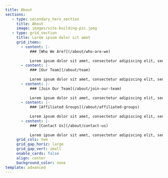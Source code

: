 ```yaml
---
title: About
sections:
   - type: secondary_hero_section
     title: About
     image: images/site-building-pic.jpeg
   - type: grid_section
     title: Lorem ipsum dolor sit amet
     grid_items:
       - content: |-
           ### [Who We Are?](/about/who-are-we)
 
           Lorem ipsum dolor sit amet, consectetur adipiscing elit, sed do eiusmod tempor incididunt ut labore et dolore magna aliqua.
       - content: |-
           ### [Our Team](/about/team)
 
           Lorem ipsum dolor sit amet, consectetur adipiscing elit, sed do eiusmod tempor incididunt ut labore et dolore magna aliqua.
       - content: |-
           ### [Join Our Team](/about/join-our-team)
 
           Lorem ipsum dolor sit amet, consectetur adipiscing elit, sed do eiusmod tempor incididunt ut labore et dolore magna aliqua.
       - content: |-
           ### [Affiliated Groups](/about/affiliated-groups)
 
           Lorem ipsum dolor sit amet, consectetur adipiscing elit, sed do eiusmod tempor incididunt ut labore et dolore magna aliqua.
       - content: |-
           ### [Contact Us](/about/contact-us)
 
           Lorem ipsum dolor sit amet, consectetur adipiscing elit, sed do eiusmod tempor incididunt ut labore et dolore magna aliqua.
     grid_cols: two
     grid_gap_horiz: large
     grid_gap_vert: small
     enable_cards: false
     align: center
     background_color: none
template: advanced
---
```

<!-- ---
title: Who We Are
sections:
  - type: hero_section
    title: Who We Are
    align: center
  - type: content_section
    content: >-
      Nisi porta lorem mollis aliquam ut porttitor. Pellentesque dignissim enim
      sit amet venenatis urna cursus eget nunc. Dui nunc mattis enim ut tellus.
      Eu sem integer vitae justo eget magna fermentum. Habitant morbi tristique
      senectus et netus et malesuada fames. Ipsum dolor sit amet consectetur
      adipiscing elit pellentesque habitant.


      Aliquet lectus proin nibh nisl condimentum id venenatis a condimentum. Ac
      felis donec et odio pellentesque. Sem nulla pharetra diam sit amet.
      Egestas tellus rutrum tellus pellentesque eu. Auctor augue mauris augue
      neque. Lectus arcu bibendum at varius vel pharetra. Enim sed faucibus
      turpis in eu mi bibendum neque egestas.
  - type: team_section
    title: Our Team
    team:
      - src/data/team/miles-tone.yaml
      - src/data/team/dianne-ameter.yaml
      - src/data/team/eleanor-carr.yaml
      - src/data/team/hanson-deck.yaml
      - src/data/team/gordon-norman.yaml
  - type: cta_section
    title: Join the Team
    subtitle: 'Lorem ipsum dolor sit amet, consectetur adipiscing elit.'
    actions:
      - label: Contact Us
        url: /contact
        style: secondary
    has_background: true
    background_color: blue
seo:
  title: About
  description: This is the about us page
  extra:
    - name: 'og:type'
      value: website
      keyName: property
    - name: 'og:title'
      value: Who We Are
      keyName: property
    - name: 'og:description'
      value: This is the about us page
      keyName: property
    - name: 'og:image'
      value: images/1.png
      keyName: property
      relativeUrl: true
    - name: 'twitter:card'
      value: summary_large_image
    - name: 'twitter:title'
      value: Who We Are
    - name: 'twitter:description'
      value: This is the about us page
    - name: 'twitter:image'
      value: images/1.png
      relativeUrl: true
template: advanced
--- -->
